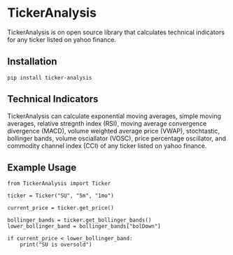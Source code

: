# TickerAnalysis
TickerAnalysis is on open source library that calculates technical indicators for any ticker listed on yahoo finance.

## Installation
    pip install ticker-analysis
    
 ## Technical Indicators
TickerAnalysis can calculate exponential moving averages, simple moving averages, relative stregnth index (RSI), moving average convergence divergence (MACD), volume weighted average price (VWAP), stochtastic, bollinger bands, volume osciallator (VOSC), price percentage oscillator, and commodity channel index (CCI) of any ticker listed on yahoo finance.
    
## Example Usage
    from TickerAnalysis import Ticker
    
    ticker = Ticker("SU", "5m", "1mo")

    current_price = ticker.get_price()

    bollinger_bands = ticker.get_bollinger_bands()
    lower_bollinger_band = bollinger_bands["bolDown"]

    if current_price < lower_bollinger_band:
        print("SU is oversold")
